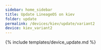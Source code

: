 ```yaml
---
sidebar: home_sidebar
title: Update LineageOS on kiev
folder: update
permalink: /devices/kiev/update/variant2
device: kiev_variant2
---
```

{% include templates/device_update.md %}

